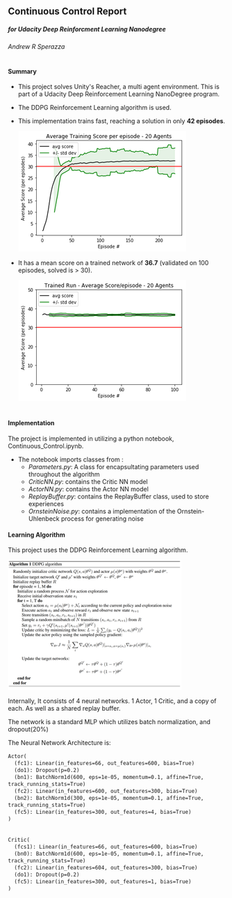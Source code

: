
## Continuous Control Report
##### for Udacity Deep Reinforcment Learning Nanodegree
###### Andrew R Sperazza
[trained_image]: assets/reacher_trained_fast_rnd.gif
[trainScore]: assets/trainScore.png
[trainedScore]: assets/trainedScore.png
[trainedRawScore]: assets/trainedRawScore.png
[DDPG]: assets/DDPG.png

#

 


#### Summary
- This project solves Unity's Reacher, a multi agent environment.  This is part of a Udacity Deep Reinforcement Learning NanoDegree program.
- The DDPG Reinforcement Learning algorithm is used.
- This implementation trains fast, reaching a solution in only  **42 episodes**.

     ![trainScore]
- It has a mean score on a trained network of **36.7** (validated on 100 episodes, solved is > 30).

     ![trainedScore]


#
#### Implementation

The project is implemented in utilizing a python notebook, Continuous_Control.ipynb.
- The notebook imports classes from :
  - *Parameters.py*: A class for encapsultating parameters used throughout the algorithm
  - *CriticNN.py*: contains the Critic NN model
  - *ActorNN.py*: contains the Actor NN model
  - *ReplayBuffer.py*: contains the ReplayBuffer class, used to store experiences
  - *OrnsteinNoise.py*: contains a implementation of the Ornstein-Uhlenbeck process for generating noise


#### Learning Algorithm

This project uses the DDPG Reinforcement Learning algorithm.

![DDPG]

Internally, It consists of 4 neural networks. 1 Actor, 1 Critic, and a copy of each.  As well as a shared replay buffer.

The network is a standard MLP which utilizes batch normalization, and dropout(20%)


The Neural Network Architecture is:
```
Actor(
  (fc1): Linear(in_features=66, out_features=600, bias=True)
  (do1): Dropout(p=0.2)
  (bn1): BatchNorm1d(600, eps=1e-05, momentum=0.1, affine=True, track_running_stats=True)
  (fc2): Linear(in_features=600, out_features=300, bias=True)
  (bn2): BatchNorm1d(300, eps=1e-05, momentum=0.1, affine=True, track_running_stats=True)
  (fc5): Linear(in_features=300, out_features=4, bias=True)
)


Critic(
  (fcs1): Linear(in_features=66, out_features=600, bias=True)
  (bn0): BatchNorm1d(600, eps=1e-05, momentum=0.1, affine=True, track_running_stats=True)
  (fc2): Linear(in_features=604, out_features=300, bias=True)
  (do1): Dropout(p=0.2)
  (fc5): Linear(in_features=300, out_features=1, bias=True)
)
```




